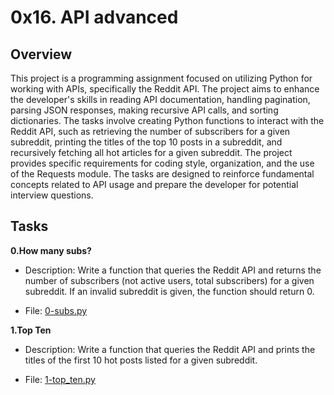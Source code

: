 # 0x16. API advanced


## Overview

This project is a programming assignment focused on utilizing Python for working with APIs, specifically the Reddit API. The project aims to enhance the developer's skills in reading API documentation, handling pagination, parsing JSON responses, making recursive API calls, and sorting dictionaries. The tasks involve creating Python functions to interact with the Reddit API, such as retrieving the number of subscribers for a given subreddit, printing the titles of the top 10 posts in a subreddit, and recursively fetching all hot articles for a given subreddit. The project provides specific requirements for coding style, organization, and the use of the Requests module. The tasks are designed to reinforce fundamental concepts related to API usage and prepare the developer for potential interview questions. 


## Tasks

<b>0.How many subs?</b>

- Description: Write a function that queries the Reddit API and returns the number of subscribers (not active users, total subscribers) for a given subreddit. If an invalid subreddit is given, the function should return 0.

- File: [0-subs.py](./0-subs.py)


<b>1.Top Ten</b>

- Description: Write a function that queries the Reddit API and prints the titles of the first 10 hot posts listed for a given subreddit.

- File: [1-top_ten.py](./1-top_ten.py)
